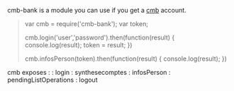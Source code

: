 cmb-bank is a module you can use if you get a [cmb](http://www.cmb.fr) account.

>var cmb = require('cmb-bank');
>var token;
>
>cmb.login('user','password').then(function(result) {
>  console.log(result);
>  token = result;
>})
>
>cmb.infosPerson(token).then(function(result) {
>  console.log(result);
>})

cmb exposes :
 : login
 : synthesecomptes
 : infosPerson
 : pendingListOperations
 : logout
